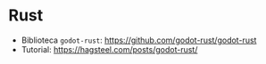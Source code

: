 # Rust

- Biblioteca `godot-rust`: https://github.com/godot-rust/godot-rust
- Tutorial: https://hagsteel.com/posts/godot-rust/

